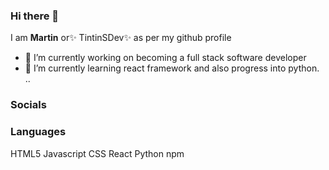 ### Hi there 👋


I am **Martin**  or✨ TintinSDev✨ as per my github profile


- 🔭 I’m currently working on becoming a full stack software developer
- 🌱 I’m currently learning react framework and also progress into python.
..

### Socials


### Languages
HTML5 Javascript CSS React Python npm

